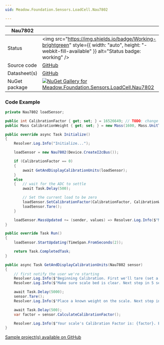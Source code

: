 ```yaml
---
uid: Meadow.Foundation.Sensors.LoadCell.Nau7802

---
```


| Nau7802 | |
|--------|--------|
| Status | <img src="https://img.shields.io/badge/Working-brightgreen" style={{ width: "auto", height: "-webkit-fill-available" }} alt="Status badge: working" /> |
| Source code | [GitHub](https://github.com/WildernessLabs/Meadow.Foundation/tree/main/Source/Meadow.Foundation.Peripherals/Sensors.LoadCell.Nau7802) |
| Datasheet(s) | [GitHub](https://github.com/WildernessLabs/Meadow.Foundation/tree/main/Source/Meadow.Foundation.Peripherals/Sensors.LoadCell.Nau7802/Datasheet) |
| NuGet package | <a href="https://www.nuget.org/packages/Meadow.Foundation.Sensors.LoadCell.Nau7802/" target="_blank"><img src="https://img.shields.io/nuget/v/Meadow.Foundation.Sensors.LoadCell.Nau7802.svg?label=Meadow.Foundation.Sensors.LoadCell.Nau7802" alt="NuGet Gallery for Meadow.Foundation.Sensors.LoadCell.Nau7802" /></a> |

### Code Example

```csharp
private Nau7802 loadSensor;

public int CalibrationFactor { get; set; } = 16526649; // TODO: change this based on your scale (using the method provided below)
public Mass CalibrationWeight { get; set; } = new Mass(1600, Mass.UnitType.Grams); // TODO: enter the known-weight you used in calibration

public override async Task Initialize()
{
    Resolver.Log.Info("Initialize...");

    loadSensor = new Nau7802(Device.CreateI2cBus());

    if (CalibrationFactor == 0)
    {
        await GetAndDisplayCalibrationUnits(loadSensor);
    }
    else
    {   // wait for the ADC to settle
        await Task.Delay(500);

        // Set the current load to be zero
        loadSensor.SetCalibrationFactor(CalibrationFactor, CalibrationWeight);
        loadSensor.Tare();
    }

    loadSensor.MassUpdated += (sender, values) => Resolver.Log.Info($"Mass is now returned {values.New.Grams:N2}g");
}

public override Task Run()
{
    loadSensor.StartUpdating(TimeSpan.FromSeconds(2));

    return Task.CompletedTask;
}

public async Task GetAndDisplayCalibrationUnits(Nau7802 sensor)
{
    // first notify the user we're starting
    Resolver.Log.Info($"Beginning Calibration. First we'll tare (set a zero).");
    Resolver.Log.Info($"Make sure scale bed is clear. Next step in 5 seconds...");

    await Task.Delay(5000);
    sensor.Tare();
    Resolver.Log.Info($"Place a known weight on the scale. Next step in 5 seconds...");

    await Task.Delay(500);
    var factor = sensor.CalculateCalibrationFactor();

    Resolver.Log.Info($"Your scale's Calibration Factor is: {factor}. Enter this into the code for future use.");
}

```

[Sample project(s) available on GitHub](https://github.com/WildernessLabs/Meadow.Foundation/tree/main/Source/Meadow.Foundation.Peripherals/Sensors.LoadCell.Nau7802/Samples/Nau7802_Sample)

